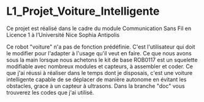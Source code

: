 # L1_Projet_Voiture_Intelligente
Ce projet est réalisé dans le cadre du module Communication Sans Fil en Licence 1 à l’Université Nice Sophia Antipolis

Ce robot "voiture" n'a pas de fonction prédéfinie. C'est l'utilisateur qui doit le modifier pour l'adapter à l'usage qu'il veut en faire. Ce que nous avons sous la main lorsque nous achetons le kit de base ROB0117 est un squelette modifiable avec nombreux modules et capteurs, à assembler et coder.
Ce que j'ai réussi à réaliser dans le temps dont je disposais, c'est une voiture intelligente capable de se déplacer de manière autonome en évitant les obstacles, grace à un capteur à ultrasons.
Dans la branche "doc" vous trouverez les codes que j'ai utilisé.
